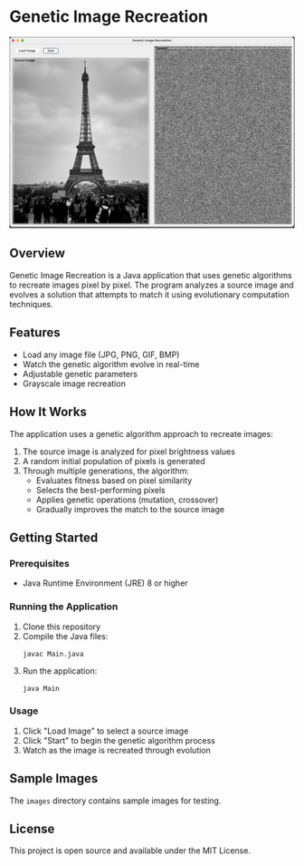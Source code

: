 # Genetic Image Recreation

![Genetic Image Recreation Demo](images/demo.png)

## Overview

Genetic Image Recreation is a Java application that uses genetic algorithms to recreate images pixel by pixel. The program analyzes a source image and evolves a solution that attempts to match it using evolutionary computation techniques.

## Features

- Load any image file (JPG, PNG, GIF, BMP)
- Watch the genetic algorithm evolve in real-time
- Adjustable genetic parameters
- Grayscale image recreation

## How It Works

The application uses a genetic algorithm approach to recreate images:

1. The source image is analyzed for pixel brightness values
2. A random initial population of pixels is generated
3. Through multiple generations, the algorithm:
   - Evaluates fitness based on pixel similarity
   - Selects the best-performing pixels
   - Applies genetic operations (mutation, crossover)
   - Gradually improves the match to the source image

## Getting Started

### Prerequisites

- Java Runtime Environment (JRE) 8 or higher

### Running the Application

1. Clone this repository
2. Compile the Java files:
   ```
   javac Main.java
   ```
3. Run the application:
   ```
   java Main
   ```

### Usage

1. Click "Load Image" to select a source image
2. Click "Start" to begin the genetic algorithm process
3. Watch as the image is recreated through evolution

## Sample Images

The `images` directory contains sample images for testing.

## License

This project is open source and available under the MIT License. 
